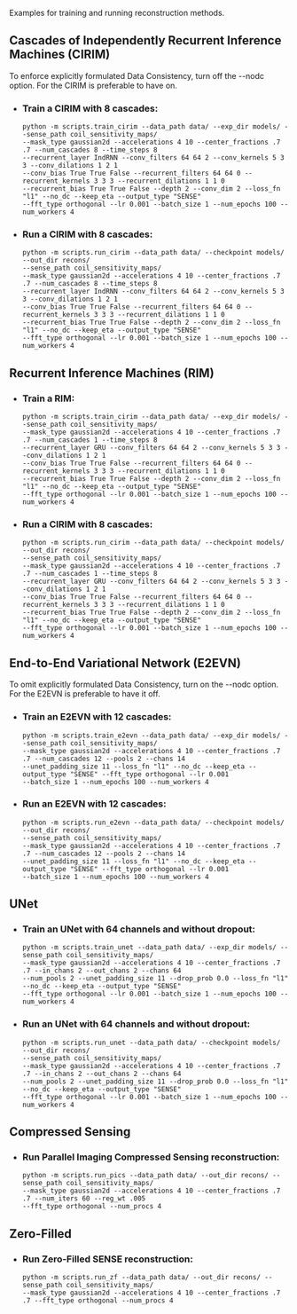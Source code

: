 Examples for training and running reconstruction methods.

## Cascades of Independently Recurrent Inference Machines (CIRIM)

To enforce explicitly formulated Data Consistency, turn off the --nodc option. For the CIRIM is preferable to have on.

* ### **Train** a CIRIM with 8 cascades:
    ```shell
    python -m scripts.train_cirim --data_path data/ --exp_dir models/ --sense_path coil_sensitivity_maps/
    --mask_type gaussian2d --accelerations 4 10 --center_fractions .7 .7 --num_cascades 8 --time_steps 8
    --recurrent_layer IndRNN --conv_filters 64 64 2 --conv_kernels 5 3 3 --conv_dilations 1 2 1
    --conv_bias True True False --recurrent_filters 64 64 0 --recurrent_kernels 3 3 3 --recurrent_dilations 1 1 0
    --recurrent_bias True True False --depth 2 --conv_dim 2 --loss_fn "l1" --no_dc --keep_eta --output_type "SENSE"
    --fft_type orthogonal --lr 0.001 --batch_size 1 --num_epochs 100 --num_workers 4
    ```
* ### **Run** a CIRIM with 8 cascades:
    ```shell
    python -m scripts.run_cirim --data_path data/ --checkpoint models/ --out_dir recons/
    --sense_path coil_sensitivity_maps/
    --mask_type gaussian2d --accelerations 4 10 --center_fractions .7 .7 --num_cascades 8 --time_steps 8
    --recurrent_layer IndRNN --conv_filters 64 64 2 --conv_kernels 5 3 3 --conv_dilations 1 2 1
    --conv_bias True True False --recurrent_filters 64 64 0 --recurrent_kernels 3 3 3 --recurrent_dilations 1 1 0
    --recurrent_bias True True False --depth 2 --conv_dim 2 --loss_fn "l1" --no_dc --keep_eta --output_type "SENSE"
    --fft_type orthogonal --lr 0.001 --batch_size 1 --num_epochs 100 --num_workers 4
    ```

## Recurrent Inference Machines (RIM)

* ### **Train** a RIM:
    ```shell
    python -m scripts.train_cirim --data_path data/ --exp_dir models/ --sense_path coil_sensitivity_maps/
    --mask_type gaussian2d --accelerations 4 10 --center_fractions .7 .7 --num_cascades 1 --time_steps 8
    --recurrent_layer GRU --conv_filters 64 64 2 --conv_kernels 5 3 3 --conv_dilations 1 2 1
    --conv_bias True True False --recurrent_filters 64 64 0 --recurrent_kernels 3 3 3 --recurrent_dilations 1 1 0
    --recurrent_bias True True False --depth 2 --conv_dim 2 --loss_fn "l1" --no_dc --keep_eta --output_type "SENSE"
    --fft_type orthogonal --lr 0.001 --batch_size 1 --num_epochs 100 --num_workers 4
    ```
* ### **Run** a CIRIM with 8 cascades:
    ```shell
    python -m scripts.run_cirim --data_path data/ --checkpoint models/ --out_dir recons/
    --sense_path coil_sensitivity_maps/
    --mask_type gaussian2d --accelerations 4 10 --center_fractions .7 .7 --num_cascades 1 --time_steps 8
    --recurrent_layer GRU --conv_filters 64 64 2 --conv_kernels 5 3 3 --conv_dilations 1 2 1
    --conv_bias True True False --recurrent_filters 64 64 0 --recurrent_kernels 3 3 3 --recurrent_dilations 1 1 0
    --recurrent_bias True True False --depth 2 --conv_dim 2 --loss_fn "l1" --no_dc --keep_eta --output_type "SENSE"
    --fft_type orthogonal --lr 0.001 --batch_size 1 --num_epochs 100 --num_workers 4
    ```

## End-to-End Variational Network (E2EVN)

To omit explicitly formulated Data Consistency, turn on the --nodc option. For the E2EVN is preferable to have it off.

* ### **Train** an E2EVN with 12 cascades:
    ```shell
    python -m scripts.train_e2evn --data_path data/ --exp_dir models/ --sense_path coil_sensitivity_maps/
    --mask_type gaussian2d --accelerations 4 10 --center_fractions .7 .7 --num_cascades 12 --pools 2 --chans 14
    --unet_padding_size 11 --loss_fn "l1" --no_dc --keep_eta --output_type "SENSE" --fft_type orthogonal --lr 0.001
    --batch_size 1 --num_epochs 100 --num_workers 4
    ```
* ### **Run** an E2EVN with 12 cascades:
    ```shell
    python -m scripts.run_e2evn --data_path data/ --checkpoint models/ --out_dir recons/
    --sense_path coil_sensitivity_maps/
    --mask_type gaussian2d --accelerations 4 10 --center_fractions .7 .7 --num_cascades 12 --pools 2 --chans 14
    --unet_padding_size 11 --loss_fn "l1" --no_dc --keep_eta --output_type "SENSE" --fft_type orthogonal --lr 0.001
    --batch_size 1 --num_epochs 100 --num_workers 4
    ```

## UNet

* ### **Train** an UNet with 64 channels and without dropout:
    ```shell
    python -m scripts.train_unet --data_path data/ --exp_dir models/ --sense_path coil_sensitivity_maps/
    --mask_type gaussian2d --accelerations 4 10 --center_fractions .7 .7 --in_chans 2 --out_chans 2 --chans 64
    --num_pools 2 --unet_padding_size 11 --drop_prob 0.0 --loss_fn "l1" --no_dc --keep_eta --output_type "SENSE"
    --fft_type orthogonal --lr 0.001 --batch_size 1 --num_epochs 100 --num_workers 4
    ```
* ### **Run** an UNet with 64 channels and without dropout:
    ```shell
    python -m scripts.run_unet --data_path data/ --checkpoint models/  --out_dir recons/
    --sense_path coil_sensitivity_maps/
    --mask_type gaussian2d --accelerations 4 10 --center_fractions .7 .7 --in_chans 2 --out_chans 2 --chans 64
    --num_pools 2 --unet_padding_size 11 --drop_prob 0.0 --loss_fn "l1" --no_dc --keep_eta --output_type "SENSE"
    --fft_type orthogonal --lr 0.001 --batch_size 1 --num_epochs 100 --num_workers 4
    ```

## Compressed Sensing

* ### **Run** Parallel Imaging Compressed Sensing reconstruction:
    ```shell
    python -m scripts.run_pics --data_path data/ --out_dir recons/ --sense_path coil_sensitivity_maps/
    --mask_type gaussian2d --accelerations 4 10 --center_fractions .7 .7 --num_iters 60 --reg_wt .005
    --fft_type orthogonal --num_procs 4
    ```

## Zero-Filled

* ### **Run** Zero-Filled SENSE reconstruction:
    ```shell
    python -m scripts.run_zf --data_path data/ --out_dir recons/ --sense_path coil_sensitivity_maps/
    --mask_type gaussian2d --accelerations 4 10 --center_fractions .7 .7 --fft_type orthogonal --num_procs 4
    ```
